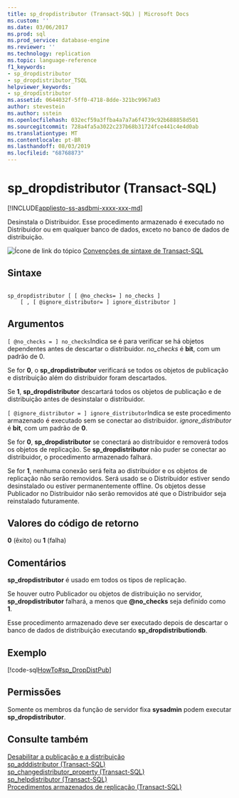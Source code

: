 ```yaml
---
title: sp_dropdistributor (Transact-SQL) | Microsoft Docs
ms.custom: ''
ms.date: 03/06/2017
ms.prod: sql
ms.prod_service: database-engine
ms.reviewer: ''
ms.technology: replication
ms.topic: language-reference
f1_keywords:
- sp_dropdistributor
- sp_dropdistributor_TSQL
helpviewer_keywords:
- sp_dropdistributor
ms.assetid: 0644032f-5ff0-4718-8dde-321bc9967a03
author: stevestein
ms.author: sstein
ms.openlocfilehash: 032ecf59a3ffba4a7a7a6f4739c92b688858d501
ms.sourcegitcommit: 728a4fa5a3022c237b68b31724fce441c4e4d0ab
ms.translationtype: MT
ms.contentlocale: pt-BR
ms.lasthandoff: 08/03/2019
ms.locfileid: "68768873"
---
```

# <a name="spdropdistributor-transact-sql"></a>sp_dropdistributor (Transact-SQL)
[!INCLUDE[appliesto-ss-asdbmi-xxxx-xxx-md](../../includes/appliesto-ss-asdbmi-xxxx-xxx-md.md)]

  Desinstala o Distribuidor. Esse procedimento armazenado é executado no Distribuidor ou em qualquer banco de dados, exceto no banco de dados de distribuição.  
  
 ![Ícone de link do tópico](../../database-engine/configure-windows/media/topic-link.gif "Ícone de link do tópico") [Convenções de sintaxe de Transact-SQL](../../t-sql/language-elements/transact-sql-syntax-conventions-transact-sql.md)  
  
## <a name="syntax"></a>Sintaxe  
  
```  
  
sp_dropdistributor [ [ @no_checks= ] no_checks ]   
    [ , [ @ignore_distributor= ] ignore_distributor ]  
```  
  
## <a name="arguments"></a>Argumentos  
`[ @no_checks = ] no_checks`Indica se é para verificar se há objetos dependentes antes de descartar o distribuidor. *no_checks* é **bit**, com um padrão de 0.  
  
 Se for **0**, o **sp_dropdistributor** verificará se todos os objetos de publicação e distribuição além do distribuidor foram descartados.  
  
 Se **1**, **sp_dropdistributor** descartará todos os objetos de publicação e de distribuição antes de desinstalar o distribuidor.  
  
`[ @ignore_distributor = ] ignore_distributor`Indica se este procedimento armazenado é executado sem se conectar ao distribuidor. *ignore_distributor* é **bit**, com um padrão de **0**.  
  
 Se for **0**, **sp_dropdistributor** se conectará ao distribuidor e removerá todos os objetos de replicação. Se **sp_dropdistributor** não puder se conectar ao distribuidor, o procedimento armazenado falhará.  
  
 Se for **1**, nenhuma conexão será feita ao distribuidor e os objetos de replicação não serão removidos. Será usado se o Distribuidor estiver sendo desinstalado ou estiver permanentemente offline. Os objetos desse Publicador no Distribuidor não serão removidos até que o Distribuidor seja reinstalado futuramente.  
  
## <a name="return-code-values"></a>Valores do código de retorno  
 **0** (êxito) ou **1** (falha)  
  
## <a name="remarks"></a>Comentários  
 **sp_dropdistributor** é usado em todos os tipos de replicação.  
  
 Se houver outro Publicador ou objetos de distribuição no servidor, **sp_dropdistributor** falhará, a menos que **@no_checks** seja definido como **1**.  
  
 Esse procedimento armazenado deve ser executado depois de descartar o banco de dados de distribuição executando **sp_dropdistributiondb**.  
  
## <a name="example"></a>Exemplo  
 [!code-sql[HowTo#sp_DropDistPub](../../relational-databases/replication/codesnippet/tsql/sp-dropdistributor-trans_1.sql)]  
  
## <a name="permissions"></a>Permissões  
 Somente os membros da função de servidor fixa **sysadmin** podem executar **sp_dropdistributor**.  
  
## <a name="see-also"></a>Consulte também  
 [Desabilitar a publicação e a distribuição](../../relational-databases/replication/disable-publishing-and-distribution.md)   
 [sp_adddistributor &#40;Transact-SQL&#41;](../../relational-databases/system-stored-procedures/sp-adddistributor-transact-sql.md)   
 [sp_changedistributor_property &#40;Transact-SQL&#41;](../../relational-databases/system-stored-procedures/sp-changedistributor-property-transact-sql.md)   
 [sp_helpdistributor &#40;Transact-SQL&#41;](../../relational-databases/system-stored-procedures/sp-helpdistributor-transact-sql.md)   
 [Procedimentos armazenados de replicação &#40;Transact-SQL&#41;](../../relational-databases/system-stored-procedures/replication-stored-procedures-transact-sql.md)  
  
  
